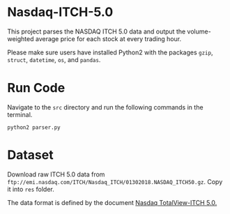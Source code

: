# Nasdaq-ITCH-5.0
This project parses the NASDAQ ITCH 5.0 data and output the volume-weighted average price for each stock at every trading hour.

Please make sure users have installed Python2 with the packages `gzip`, `struct`, `datetime`, `os`, and `pandas`.

# Run Code

Navigate to the `src` directory and run the following commands in the terminal.

`python2 parser.py`

# Dataset

Download raw ITCH 5.0 data from `ftp://emi.nasdaq.com/ITCH/Nasdaq_ITCH/01302018.NASDAQ_ITCH50.gz`. Copy it into `res` folder.

The data format is defined by the document [Nasdaq TotalView-ITCH 5.0.](http://www.nasdaqtrader.com/content/technicalsupport/specifications/dataproducts/NQTVITCHspecification.pdf)
